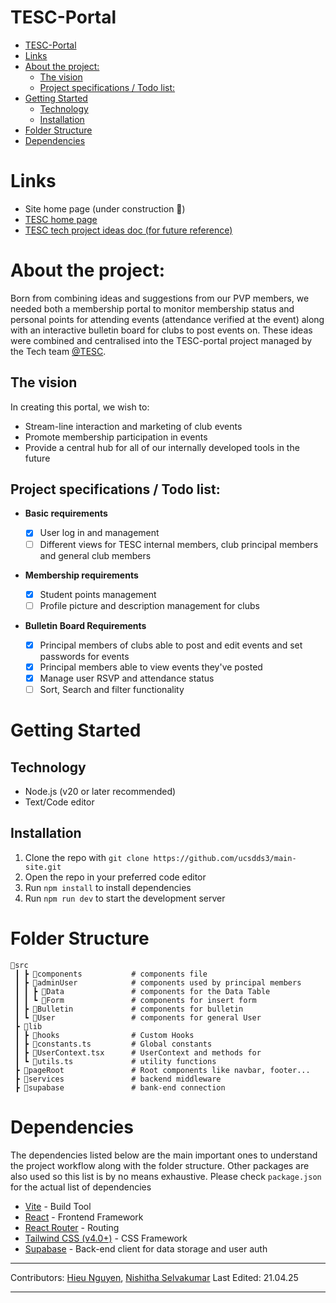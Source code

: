 # TESC-Portal
- [TESC-Portal](#tesc-portal)
- [Links](#links)
- [About the project:](#about-the-project)
  - [The vision](#the-vision)
  - [Project specifications / Todo list:](#project-specifications--todo-list)
- [Getting Started](#getting-started)
  - [Technology](#technology)
  - [Installation](#installation)
- [Folder Structure](#folder-structure)
- [Dependencies](#dependencies)

# Links
- Site home page (under construction :construction:)
- [TESC home page](https://www.tescucsd.org/)
- [TESC tech project ideas doc (for future reference)](https://docs.google.com/document/d/1xEh9ouP2Oy8VpzhOcRKAuuFwGSi-LR7W6LXuGpPliAc/edit?tab=t.0)

# About the project:

Born from combining ideas and suggestions from our PVP members, we needed both a membership portal to monitor membership status and personal points for attending events (attendance verified at the event) along with an interactive bulletin board for clubs to post events on. These ideas were combined and centralised into the TESC-portal project managed by the Tech team [@TESC](https://github.com/UCSDTESC).

## The vision

In creating this portal, we wish to:

- Stream-line interaction and marketing of club events
- Promote membership participation in events
- Provide a central hub for all of our internally developed tools in the future

## Project specifications / Todo list:

- **Basic requirements**

  - [x] User log in and management
  - [ ] Different views for TESC internal members, club principal members and general club members

- **Membership requirements**
  - [x] Student points management
  - [ ] Profile picture and description management for clubs
- **Bulletin Board Requirements**
  - [x] Principal members of clubs able to post and edit events and set passwords for events
  - [x] Principal members able to view events they've posted
  - [x] Manage user RSVP and attendance status
  - [ ] Sort, Search and filter functionality

# Getting Started

## Technology

- Node.js (v20 or later recommended)
- Text/Code editor

## Installation

1. Clone the repo with `git clone https://github.com/ucsdds3/main-site.git`
2. Open the repo in your preferred code editor
3. Run `npm install` to install dependencies
4. Run `npm run dev` to start the development server

# Folder Structure

```(batch)
📂src
 ┃ ┣ 📂components           # components file
 ┃ ┣ 📂adminUser            # components used by principal members
 ┃ ┃ ┣ 📂Data               # components for the Data Table
 ┃ ┃ ┗ 📂Form               # components for insert form
 ┃ ┣ 📂Bulletin             # components for bulletin
 ┃ ┗ 📂User                 # components for general User
 ┣ 📂lib
 ┃ ┣ 📂hooks                # Custom Hooks
 ┃ ┣ 📜constants.ts         # Global constants
 ┃ ┣ 📜UserContext.tsx      # UserContext and methods for
 ┃ ┗ 📜utils.ts             # utility functions
 ┣ 📂pageRoot               # Root components like navbar, footer...
 ┣ 📂services               # backend middleware
 ┣ 📂supabase               # bank-end connection
```

# Dependencies

The dependencies listed below are the main important ones to understand the project workflow along with the folder structure. Other packages are also used so this list is by no means exhaustive. Please check `package.json` for the actual list of dependencies

- [Vite](https://vite.dev/guide/) - Build Tool
- [React](https://react.dev/reference/react) - Frontend Framework
- [React Router](https://reactrouter.com/home) - Routing
- [Tailwind CSS (v4.0+)](https://tailwindcss.com/docs/font-size) - CSS Framework
- [Supabase](https://supabase.com/docs) - Back-end client for data storage and user auth

---

Contributors: [Hieu Nguyen](https://github.com/Jaerinx), [Nishitha Selvakumar](https://github.com/n1sh1thaS)
Last Edited: 21.04.25

---
